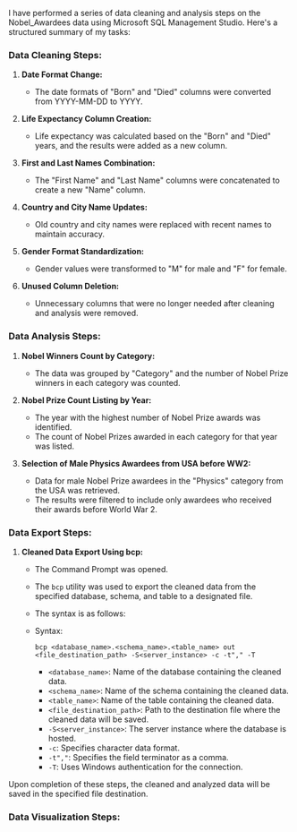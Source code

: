 I have performed a series of data cleaning and analysis steps on the Nobel_Awardees data using Microsoft SQL Management Studio. Here's a structured summary of my tasks: 

### Data Cleaning Steps: 

1. **Date Format Change:**
   - The date formats of "Born" and "Died" columns were converted from YYYY-MM-DD to YYYY.

2. **Life Expectancy Column Creation:**
   - Life expectancy was calculated based on the "Born" and "Died" years, and the results were added as a new column.

3. **First and Last Names Combination:**
   - The "First Name" and "Last Name" columns were concatenated to create a new "Name" column.

4. **Country and City Name Updates:**
   - Old country and city names were replaced with recent names to maintain accuracy.

5. **Gender Format Standardization:**
   - Gender values were transformed to "M" for male and "F" for female.

6. **Unused Column Deletion:**
   - Unnecessary columns that were no longer needed after cleaning and analysis were removed.

### Data Analysis Steps:

1. **Nobel Winners Count by Category:**
   - The data was grouped by "Category" and the number of Nobel Prize winners in each category was counted.

2. **Nobel Prize Count Listing by Year:**
   - The year with the highest number of Nobel Prize awards was identified.
   - The count of Nobel Prizes awarded in each category for that year was listed.

3. **Selection of Male Physics Awardees from USA before WW2:**
   - Data for male Nobel Prize awardees in the "Physics" category from the USA was retrieved.
   - The results were filtered to include only awardees who received their awards before World War 2.
  
   
### Data Export Steps:

1. **Cleaned Data Export Using bcp:**
   - The Command Prompt was opened.
   - The `bcp` utility was used to export the cleaned data from the specified database, schema, and table to a designated file.
     
   - The syntax is as follows:
   - Syntax: 
     ```
     bcp <database_name>.<schema_name>.<table_name> out <file_destination_path> -S<server_instance> -c -t"," -T
     ```
     - `<database_name>`: Name of the database containing the cleaned data.
     - `<schema_name>`: Name of the schema containing the cleaned data.
     - `<table_name>`: Name of the table containing the cleaned data.
     - `<file_destination_path>`: Path to the destination file where the cleaned data will be saved.
     - `-S<server_instance>`: The server instance where the database is hosted.
     - `-c`: Specifies character data format.
     - `-t","`: Specifies the field terminator as a comma.
     - `-T`: Uses Windows authentication for the connection. 


Upon completion of these steps, the cleaned and analyzed data will be saved in the specified file destination.

### Data Visualization Steps:
